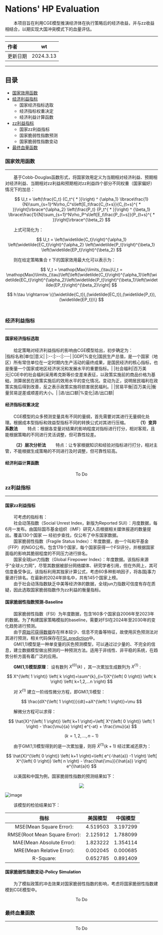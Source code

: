 Nations' HP Evaluation
==================================

&emsp;&emsp;本项目旨在利用CGE模型推演经济体在执行策略后的经济收益，并与zz收益相结合，以期实现大国冲突模式下的血量评估。

****

|作者|wt|
|:---|:--:|
|更新日期|2024.3.13|

****
## 目录
* [国家效用函数](#国家效用函数)
* [经济利益指标](#经济利益指标)
    * 国家经济指标选取
    * 经济指标权重决定
    * 经济利益计算函数
* [zz利益指标](#zz利益指标)
    * 国家zz利益指标
    * 国家脆弱性指数预测 
    * 国家脆弱性指数变动 
* [最终血量函数](#最终血量函数)

### 国家效用函数
-------------
&emsp;&emsp;基于Cobb-Douglas函数形式，将国家效用定义为当期相对经济利益、预期相对经济利益、当期相对zz利益和预期相对zz利益四个部分不同权重（国家偏好）情况下的加总：<br>

$$
U_t = \left(\frac{C_t} {C_t^{ * }}\right) ^ {\alpha_1} 
\lbrace\frac{1}{N}\sum_{s=1}^N\rho_C^s\left[E_t\frac{C_{t+s}}{C_{t+s}^{ * }}\right]\rbrace^{\alpha_2}
\left(\frac{P_t} {P_t^{ * }}\right) ^ {\beta_1}
\lbrace\frac{1}{N}\sum_{s=1}^N\rho_P^s\left[E_t\frac{P_{t+s}}{P_{t+s}^{ * }}\right]\rbrace^{\beta_2}
$$

&emsp;&emsp;上式可简化为：<br>

$$
U_t = \left(\widetilde{C_t}\right)^{\alpha_1} \left(\widetilde{EC_t}\right)^{\alpha_2} \left(\widetilde{P_t}\right)^{\beta_1} \left(\widetilde{EP_t}\right)^{\beta_2}
$$

&emsp;&emsp;则在给定策略集合 ${\tau}$ 下的国家效用最大化可以表示为：<br>

$$
V_t = \mathop{Max}\limits_{\tau}U_t = \mathop{Max}\limits_{\tau}\left[\left(\widetilde{C_t}\right)^{\alpha_1}\left(\widetilde{EC_t}\right)^{\alpha_2}\left(\widetilde{P_t}\right)^{\beta_1}\left(\widetilde{EP_t}\right)^{\beta_2}\right]
$$

$$
h:\tau \rightarrow \{(\widetilde{C_t}),(\widetilde{EC_t}),(\widetilde{P_t}),(\widetilde{EP_t})\}
$$
<br/>

### 经济利益指标
-------------

#### 国家经济指标选取

&emsp;&emsp;给定策略对经济利益指标的影响由CGE模型给出，初步确定为：<br>
|指标名称|单位|意义|
|:--:|:--:|:---|
|GDP|%变化|国民生产总值，是一个国家（地区）所有常住单位在一定时期内生产活动的最终成果，是国民经济的核心指标，也是衡量一个国家或地区经济状况和发展水平的重要指标。|
|社会福利|百万美元|CGE中的社会福利采用希克斯等价变差来表征，以政策实施前的商品价格为基础，测算居民在政策实施后的效用水平的变化情况。变动为正，说明居民福利在政策实施后得到改善，反之表示政策实施将损害居民福利。|
|贸易平衡|百万美元|衡量贸易逆差或顺差的大小。|
|进/出口额|%变化|进/出口额|

#### 经济指标权重决定
&emsp;&emsp;CGE模型的众多预测变量具有不同的量纲，首先需要对其进行无量纲化处理。根据成本型指标和效益型指标不同的转换公式对其进行压缩。
&emsp;&emsp;**（1）变异系数法**
&emsp;&emsp;特点：根据各变量对结果的影响程度对指标进行打分，相对客观，且能根据策略的不同进行灵活调整，但可靠性较差。


&emsp;&emsp;**（2）层次分析法**
&emsp;&emsp;特点：让专家根据知识和经验对指标进行打分，相对主管，不能根据生成策略的不同进行及时调整，但可靠性较高。


#### 经济利益计算函数
<p align="center">
To Do
</p>


### zz利益指标
-------------
#### 国家zz利益指标

&emsp;&emsp;可考虑的指标有：<br>
&emsp;&emsp;社会动荡指数（Social Unrest Index，新版为Reported SUI）：月度数据，每6月一发布。由国际国币基金组织（IMF）研究人员根据相关媒体报道的数量提出。覆盖130个国家 — 经初步查找，仅公布了中东国家数据。<br>
&emsp;&emsp;国家脆弱性指数（Fragile Status Index）：年度数据，由一个叫和平基金（FFP）的NGO公布。包含178个国家，每个国家获得一个FSI评分，并根据国家面临的影响其脆弱程度的不同压力进行排名。<br>
&emsp;&emsp;国家全球jun力指数（Global Firepower Index）：年度数据。该指标来源于“全球火力网”，尽管其数据被部分网络媒体、研究学者引用，但在外网上，其可信度备受争议。该指标利用其独家计算公式，考虑60多种影响因子，将各国j事力量进行排名。在最新的2024年排名中，共有145个国家上榜。<br>
&emsp;&emsp;由于社会动荡指数缺乏中美等经济体的数据，全球jun力指数可信度有存在质疑，因此选取国家脆弱指数作为zz利益的衡量指标。

#### 国家脆弱性指数预测-Baseline
&emsp;&emsp;国家脆弱性指数（FSI）为年度数据，包含160多个国家自2006年至2023年的数据。为了构建国家策略模拟的baseline，需要对FSI在2024年至2030年的变化趋势进行预测。<br>
&emsp;&emsp;由于[原始可获得数据](FSIpred/oridata/)存在样本较少、信息不完备等特征，故使用灰色预测法对其进行预测，相关代码保存在[FSI_prediction](FSIpred/FSI_prediction.ipynb)中。<br>
&emsp;&emsp;GM(1,1)模型是一种单变量的灰色预测模型，可以通过过少量的、不完全的信息，建立数据模型做出预测的一种预测方法。适用于非线性、非平稳的系统，在趋势分析方面有着广泛的应用。

&emsp;&emsp;**GM(1,1)模型原理**：
设有数列 $X^{\left( 0 \right)} \left( k \right)$ ，其一次累加生成数列为 $X^{\left( 1 \right)}$ :<br>

$$
X^{\left( 1 \right)} \left( k \right)=\sum^{k}_{i=1}X^{\left( 0 \right)} \left( k \right) \left( k=1,2,...n \right)
$$

&emsp;&emsp;对 $X^{\left( 1 \right)}$ 建立一阶线性微分方程，即GM(1,1)模型：<br>

$$
\frac{dX^{\left( 1 \right)}}{dt}+aX^{\left( 1 \right)}=\mu
$$

&emsp;&emsp;解微分方程可以求得：<br>

$$
\hat{X}^{\left( 1 \right)} \left( k+1 \right)=\left[ X^{\left( 0 \right)} \left( 1 \right) - \frac{\mu}{a} \right] e^{-at} + \frac{\mu}{a}
$$

$$
\left( k=1,2,...,n-1 \right)
$$

&emsp;&emsp;由于GM(1,1)模型得到的是一次累加量，则将 $\hat{X}^{\left( 1 \right)} \left( k+1 \right)$ 经过累减还原为：<br>

$$
\hat{X}^{\left( 0 \right)} \left( k+1 \right)=\left( e^{-\hat{a}} -1 \right) \left[ X^{\left( 0 \right)} \left( n \right) - \frac{\hat{\mu}}{\hat{a}} \right] e^{\hat{a}t}
$$

&emsp;&emsp;以美国和中国为例，国家脆弱性指数的预测结果如下：<br>

<p align="center">
<img src="FSIpred/RegFile/USA_pred_line_graph.jpg">
</p>

![image](FSIpred/RegFile/CHN_pred_line.jpg)

&emsp;&emsp;该模型的检验结果如下：<br>

|指标|美国模型|中国模型|
|:--:|:--:|:--:|
|MSE(Mean Square Error):|4.519503|3.197299|
|RMSE(Root Mean Square Error):|2.125912|1.788099|
|MAE(Mean Absolute Error):|1.823222|1.354114|
|MRE(Mean Relative Error):|0.002045|0.000685|
|R-Square:|0.652785|0.891409|

#### 国家脆弱性指数变动-Policy Simulation
&emsp;&emsp;为了模拟政策的冲击效果对国家脆弱性指数的影响，考虑将国家脆弱性指数建模到CGE模型中。<br>

<p align="center">
To Do
</p>

### 最终血量函数
-------------
<p align="center">
To Do
</p>
